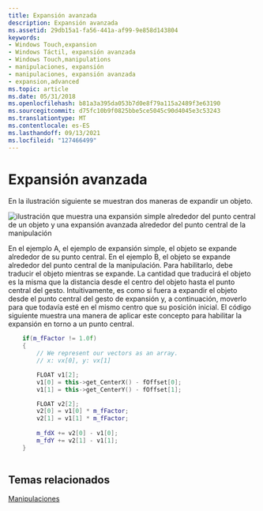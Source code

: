 ```yaml
---
title: Expansión avanzada
description: Expansión avanzada
ms.assetid: 29db15a1-fa56-441a-af99-9e858d143804
keywords:
- Windows Touch,expansion
- Windows Táctil, expansión avanzada
- Windows Touch,manipulations
- manipulaciones, expansión
- manipulaciones, expansión avanzada
- expansion,advanced
ms.topic: article
ms.date: 05/31/2018
ms.openlocfilehash: b81a3a395da053b7d0e8f79a115a2489f3e63190
ms.sourcegitcommit: d75fc10b9f0825bbe5ce5045c90d4045e3c53243
ms.translationtype: MT
ms.contentlocale: es-ES
ms.lasthandoff: 09/13/2021
ms.locfileid: "127466499"
---
```

# <a name="advanced-expansion"></a>Expansión avanzada

En la ilustración siguiente se muestran dos maneras de expandir un objeto.

![ilustración que muestra una expansión simple alrededor del punto central de un objeto y una expansión avanzada alrededor del punto central de la manipulación](images/expansion.png)

En el ejemplo A, el ejemplo de expansión simple, el objeto se expande alrededor de su punto central. En el ejemplo B, el objeto se expande alrededor del punto central de la manipulación. Para habilitarlo, debe traducir el objeto mientras se expande. La cantidad que traducirá el objeto es la misma que la distancia desde el centro del objeto hasta el punto central del gesto. Intuitivamente, es como si fuera a expandir el objeto desde el punto central del gesto de expansión y, a continuación, moverlo para que todavía esté en el mismo centro que su posición inicial. El código siguiente muestra una manera de aplicar este concepto para habilitar la expansión en torno a un punto central.


```C++
    if(m_fFactor != 1.0f)
    {
        // We represent our vectors as an array.
        // x: vx[0], y: vx[1]

        FLOAT v1[2];
        v1[0] = this->get_CenterX() - fOffset[0];
        v1[1] = this->get_CenterY() - fOffset[1];

        FLOAT v2[2];
        v2[0] = v1[0] * m_fFactor;
        v2[1] = v1[1] * m_fFactor;
        
        m_fdX += v2[0] - v1[0];
        m_fdY += v2[1] - v1[1];
    }
   
```



## <a name="related-topics"></a>Temas relacionados

<dl> <dt>

[Manipulaciones](getting-started-with-manipulations.md)
</dt> </dl>

 

 




